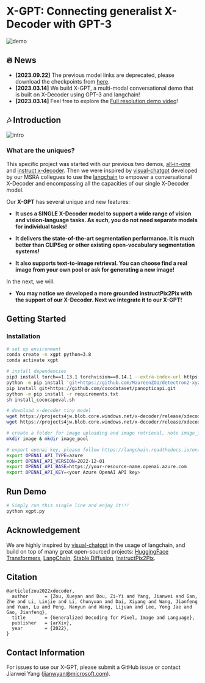 # X-GPT: Connecting generalist X-Decoder with GPT-3

![demo](https://user-images.githubusercontent.com/11957155/225451614-62c6f129-5c4a-4706-971c-0c90024a2bfa.gif)

## :fire: News
* **[2023.09.22]** The previous model links are deprecated, please download the checkpoints from [here](https://github.com/microsoft/X-Decoder/releases/tag/release).
* **[2023.03.14]** We build X-GPT, a multi-modal conversational demo that is built on X-Decoder using GPT-3 and langchain!
* **[2023.03.14]** Feel free to explore the [Full resolution demo video](https://youtu.be/GopwIdLb6GU)!

## :notes: Introduction

![intro](https://user-images.githubusercontent.com/11957155/225476626-80ba3c57-f831-41dd-8a66-6516b93e7bc9.png)

### What are the uniques?

This specific project was started with our previous two demos, [all-in-one](https://huggingface.co/spaces/xdecoder/Demo) and [instruct x-decoder](https://huggingface.co/spaces/xdecoder/Instruct-X-Decoder). Then we were inspired by [visual-chatgpt](https://github.com/microsoft/visual-chatgpt) developed by our MSRA collegues to use the [langchain](https://github.com/hwchase17/langchain) to empower a conversational X-Decoder and encompassing all the capacities of our single X-Decoder model.

Our **X-GPT** has several unique and new features:

* **It uses a SINGLE X-Decoder model to support a wide range of vision and vision-language tasks. As such, you do not need separate models for individual tasks!**

* **It delivers the state-of-the-art segmentation performance. It is much better than CLIPSeg or other existing open-vocabulary segmentation systems!**

* **It also supports text-to-image retrieval. You can choose find a real image from your own pool or ask for generating a new image!**

In the next, we will:

* **You may notice we developed a more grounded instructPix2Pix with the support of our X-Decoder. Next we integrate it to our X-GPT!**

## Getting Started

### Installation
```sh
# set up environment
conda create -n xgpt python=3.8
conda activate xgpt

# install dependencies
pip3 install torch==1.13.1 torchvision==0.14.1 --extra-index-url https://download.pytorch.org/whl/cu113
python -m pip install 'git+https://github.com/MaureenZOU/detectron2-xyz.git'
pip install git+https://github.com/cocodataset/panopticapi.git
python -m pip install -r requirements.txt
sh install_cococapeval.sh

# download x-decoder tiny model
wget https://projects4jw.blob.core.windows.net/x-decoder/release/xdecoder_focalt_last_novg.pt
wget https://projects4jw.blob.core.windows.net/x-decoder/release/xdecoder_focalt_vqa.pt

# create a folder for image uploading and image retrieval, note image_folder is for image retrieval, image is for cache
mkdir image & mkdir image_pool

# export openai key, please follow https://langchain.readthedocs.io/en/latest/modules/llms/integrations/azure_openai_example.html
export OPENAI_API_TYPE=azure
export OPENAI_API_VERSION=2022-12-01
export OPENAI_API_BASE=https://your-resource-name.openai.azure.com
export OPENAI_API_KEY=<your Azure OpenAI API key>

```

## Run Demo
```sh
# Simply run this single line and enjoy it!!!
python xgpt.py
```

## Acknowledgement

We are highly inspired by [visual-chatgpt](https://github.com/microsoft/visual-chatgpt) in the usage of langchain, and build on top of many great open-sourced projects: [HuggingFace Transformers](https://github.com/huggingface), [LangChain](https://github.com/hwchase17/langchain), [Stable Diffusion](https://github.com/CompVis/stable-diffusion), [InstructPix2Pix](https://github.com/timothybrooks/instruct-pix2pix).

## Citation
```
@article{zou2022xdecoder,
  author      = {Zou, Xueyan and Dou, Zi-Yi and Yang, Jianwei and Gan, Zhe and Li, Linjie and Li, Chunyuan and Dai, Xiyang and Wang, Jianfeng and Yuan, Lu and Peng, Nanyun and Wang, Lijuan and Lee, Yong Jae and Gao, Jianfeng},
  title       = {Generalized Decoding for Pixel, Image and Language},
  publisher   = {arXiv},
  year        = {2022},
}
```

## Contact Information

For issues to use our X-GPT, please submit a GitHub issue or contact Jianwei Yang (jianwyan@microsoft.com).
